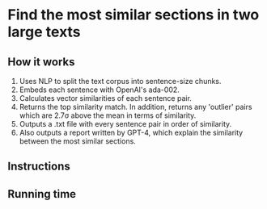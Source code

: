 # Find the most similar sections in two large texts

## How it works

<ol>
<li>Uses NLP to split the text corpus into sentence-size chunks.</li>
<li>Embeds each sentence with OpenAI's ada-002.
</li>
<li>Calculates vector similarities of each sentence pair.
</li>
<li>Returns the top similarity match. In addition, returns any 'outlier' pairs which are 2.7σ above the mean in terms of similarity.
</li>
<li>Outputs a .txt file with every sentence pair in order of similarity.
</li>
<li>Also outputs a report written by GPT-4, which explain the similarity between the most similar sections.
</li>
</ol>

## Instructions

## Running time


